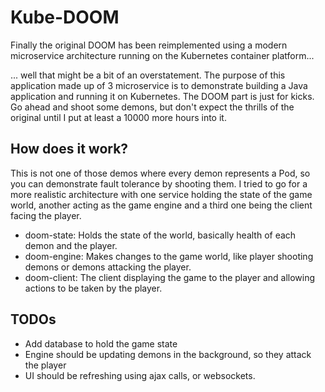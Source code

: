 # Kube-DOOM 

Finally the original DOOM has been reimplemented using a modern microservice architecture running on the Kubernetes
container platform...

... well that might be a bit of an overstatement. The purpose of this application made up of 3 microservice is to
demonstrate building a Java application and running it on Kubernetes. The DOOM part is just for kicks. Go ahead
and shoot some demons, but don't expect the thrills of the original until I put at least a 10000 more hours into it.

## How does it work?

This is not one of those demos where every demon represents a Pod, so you can demonstrate fault tolerance by shooting
them. I tried to go for a more realistic architecture with one service holding the state of the game world,
another acting as the game engine and a third one being the client facing the player.

* doom-state: Holds the state of the world, basically health of each demon and the player.
* doom-engine: Makes changes to the game world, like player shooting demons or demons attacking the player.
* doom-client: The client displaying the game to the player and allowing actions to be taken by the player.

## TODOs

* Add database to hold the game state
* Engine should be updating demons in the background, so they attack the player
* UI should be refreshing using ajax calls, or websockets.